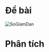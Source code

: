 # Đề bài
![SoGiamDan](https://github.com/VanHoang110802/Competitive_Programming/assets/108053955/5c681156-ffb5-44a2-88a8-3a05ab82d921)

# Phân tích
